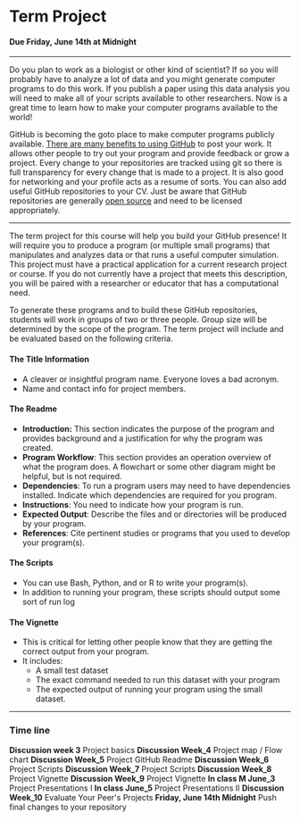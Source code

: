 # Term Project
#### __Due Friday, June 14th at Midnight__

___

Do you plan to work as a biologist or other kind of scientist?  If so you will probably have to analyze a lot of data and you might generate computer programs to do this work. If you publish a paper using this data analysis you will need to make all of your scripts available to other researchers. Now is a great time to learn how to make your computer programs available to the world!

GitHub is becoming the goto place to make computer programs publicly available.  [There are many benefits to using GitHub](https://www.thebalancecareers.com/what-is-github-and-why-should-i-use-it-2071946) to post your work. It allows other people to try out your program and provide feedback or grow a project. Every change to your repositories are tracked using git so there is full transparency for every change that is made to a project. It is also good for networking and your profile acts as a resume of sorts. You can also add useful GitHub repositories to your CV. Just be aware that GitHub repositories are generally [open source](https://help.github.com/en/articles/licensing-a-repository) and need to be licensed appropriately.

---

The term project for this course will help you build your GitHub presence! It will require you to produce a program (or multiple small programs) that manipulates and analyzes data or that runs a useful computer simulation. This project must have a practical application for a current research project or course. If you do not currently have a project that meets this description, you will be paired with a researcher or educator that has a computational need.

To generate these programs and to build these GitHub repositories, students will work in groups of two or three people.  Group size will be determined by the scope of the program. The term project will include and be evaluated based on the following criteria.

#### The Title Information
  * A cleaver or insightful program name.  Everyone loves a bad acronym.  
  * Name and contact info for project members.

#### The Readme
  * __Introduction:__ This section indicates the purpose of the program and provides background and a justification for why the program was created.
  * __Program Workflow__:  This section provides an operation overview of what the program does.  A flowchart or some other diagram might be helpful, but is not required.
  * __Dependencies__:  To run a program users may need to have dependencies installed.  Indicate which dependencies are required for you program.
  * __Instructions__:  You need to indicate how your program is run.
  * __Expected Output__: Describe the files and or directories will be produced by your program.
  * __References__: Cite pertinent studies or programs that you used to develop your program(s).

#### The Scripts

  * You can use Bash, Python, and or R to write your program(s).
  * In addition to running your program, these scripts should output some sort of run log


#### The Vignette
  * This is critical for letting other people know that they are getting the correct output from your program.
  * It includes:
    * A small test dataset
    * The exact command needed to run this dataset with your program
    * The expected output of running your program using the small dataset.

---
### Time line
__Discussion week 3__ Project basics
__Discussion Week_4__	Project map / Flow chart
__Discussion Week_5__	Project GitHub Readme
__Discussion Week_6__	Project Scripts
__Discussion Week_7__	Project Scripts
__Discussion Week_8__	Project Vignette
__Discussion Week_9__	Project Vignette
__In class M June_3__	Project Presentations I
__In class June_5__	Project Presentations II
__Discussion Week_10__	Evaluate Your Peer's Projects
__Friday, June 14th  Midnight__ Push final changes to your repository
